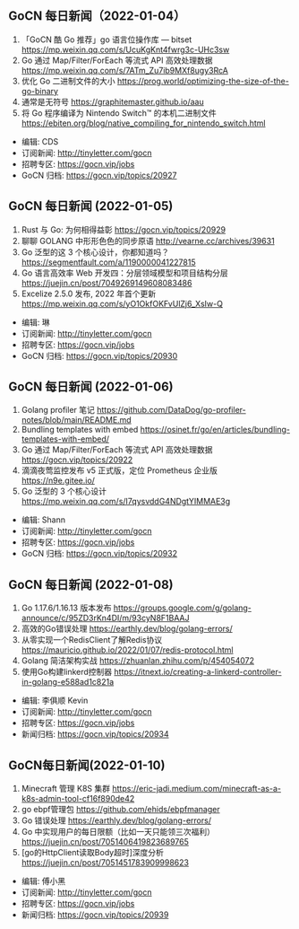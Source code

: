 ## GoCN 每日新闻（2022-01-04）

1. 「GoCN 酷 Go 推荐」go 语言位操作库 — bitset https://mp.weixin.qq.com/s/UcuKgKnt4fwrg3c-UHc3sw
2. Go 通过 Map/Filter/ForEach 等流式 API 高效处理数据 https://mp.weixin.qq.com/s/7ATm_Zu7ib9MXf8ugy3RcA
3. 优化 Go 二进制文件的大小 https://prog.world/optimizing-the-size-of-the-go-binary
4. 通常是无符号 https://graphitemaster.github.io/aau
5. 将 Go 程序编译为 Nintendo Switch™ 的本机二进制文件 https://ebiten.org/blog/native_compiling_for_nintendo_switch.html

- 编辑: CDS
- 订阅新闻: http://tinyletter.com/gocn
- 招聘专区: https://gocn.vip/jobs
- GoCN 归档: https://gocn.vip/topics/20927

## GoCN 每日新闻 (2022-01-05)

1. Rust 与 Go: 为何相得益彰 https://gocn.vip/topics/20929
2. 聊聊 GOLANG 中形形色色的同步原语 http://vearne.cc/archives/39631
3. Go 泛型的这 3 个核心设计，你都知道吗？ https://segmentfault.com/a/1190000041227815
4. Go 语言高效率 Web 开发四：分层领域模型和项目结构分层 https://juejin.cn/post/7049269149608083486
5. Excelize 2.5.0 发布, 2022 年首个更新 https://mp.weixin.qq.com/s/yO1OkfOKFvUlZj6_XsIw-Q

- 编辑: 琳
- 订阅新闻: http://tinyletter.com/gocn
- 招聘专区: https://gocn.vip/jobs
- GoCN 归档: https://gocn.vip/topics/20930

## GoCN 每日新闻 (2022-01-06)

1. Golang profiler 笔记 https://github.com/DataDog/go-profiler-notes/blob/main/README.md
2. Bundling templates with embed https://osinet.fr/go/en/articles/bundling-templates-with-embed/
3. Go 通过 Map/Filter/ForEach 等流式 API 高效处理数据 https://gocn.vip/topics/20922
4. 滴滴夜莺监控发布 v5 正式版，定位 Prometheus 企业版 https://n9e.gitee.io/
5. Go 泛型的 3 个核心设计 https://mp.weixin.qq.com/s/I7qysvddG4NDgtYIMMAE3g

- 编辑: Shann
- 订阅新闻: http://tinyletter.com/gocn
- 招聘专区: https://gocn.vip/jobs
- GoCN 归档: https://gocn.vip/topics/20932

## GoCN 每日新闻 (2022-01-08)

1. Go 1.17.6/1.16.13 版本发布 https://groups.google.com/g/golang-announce/c/95ZD3rKn4DI/m/93cyN8F1BAAJ
2. 高效的Go错误处理 https://earthly.dev/blog/golang-errors/
3. 从零实现一个RedisClient了解Redis协议 https://mauricio.github.io/2022/01/07/redis-protocol.html
4. Golang 简洁架构实战 https://zhuanlan.zhihu.com/p/454054072
5. 使用Go构建linkerd控制器 https://itnext.io/creating-a-linkerd-controller-in-golang-e588ad1c821a

* 编辑: 李俱顺 Kevin
* 订阅新闻: http://tinyletter.com/gocn
* 招聘专区: https://gocn.vip/jobs
* 新闻归档: https://gocn.vip/topics/20934

## GoCN每日新闻(2022-01-10)

1. Minecraft 管理 K8S 集群 https://eric-jadi.medium.com/minecraft-as-a-k8s-admin-tool-cf16f890de42
2. go ebpf管理包 https://github.com/ehids/ebpfmanager
3. Go 错误处理 https://earthly.dev/blog/golang-errors/
4. Go 中实现用户的每日限额（比如一天只能领三次福利） https://juejin.cn/post/7051406419823689765
5. [go的HttpClient读取Body超时]深度分析 https://juejin.cn/post/7051451783909998623

* 编辑: 傅小黑
* 订阅新闻: http://tinyletter.com/gocn
* 招聘专区: https://gocn.vip/jobs
* 新闻归档: https://gocn.vip/topics/20939
